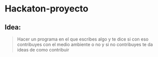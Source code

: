 # Hackaton-proyecto

## Idea:
> Hacer un programa en el que escribes algo y te dice si con eso contribuyes con el medio ambiente o no y si no contribuyes te da ideas de como contribuir
